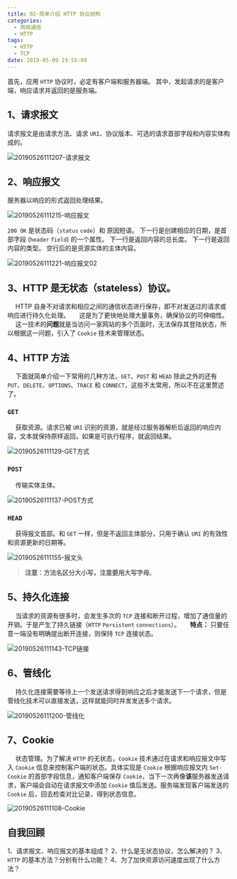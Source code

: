 ```yaml
---
title: 02-简单介绍 HTTP 协议结构
categories:
  - 网络通信
  - HTTP
tags:
  - HTTP
  - TCP
date: 2019-05-09 19:55:09
---
```


首先，应用 `HTTP` 协议时，必定有客户端和服务器端。
其中，发起请求的是客户端，响应请求并返回的是服务端。

## 1、请求报文

请求报文是由请求方法、请求 `URI`、协议版本、可选的请求首部字段和内容实体构成的。

![20190526111207-请求报文](https://gitee.com/bookandmusic/imgs/raw/master/uPic/2020%2006/20190526111207-请求报文%20.png)

## 2、响应报文

服务器以响应的形式返回处理结果。

![20190526111215-响应报文](https://gitee.com/bookandmusic/imgs/raw/master/uPic/2020%2006/20190526111215-响应报文%20.png)

`200 OK` 是状态码（`status` `code`）和 原因短语。
下一行是创建相应的日期，是首部字段 (`header` `field`) 的一个属性。
下一行是返回内容的总长度。
下一行是返回内容的类型。
空行后的是资源实体的主体内容。

![20190526111221-响应报文02](https://gitee.com/bookandmusic/imgs/raw/master/uPic/2020%2006/20190526111221-响应报文02%20.png)

## 3、HTTP 是无状态（stateless）协议。

  HTTP 自身不对请求和相应之间的通信状态进行保存，即不对发送过的请求或响应进行持久化处理。
  这是为了更快地处理大量事务，确保协议的可伸缩性。
  这一技术的**问题**就是当访问一家网站的多个页面时，无法保存其登陆状态，所以根据这一问题，引入了 `Cookie` 技术来管理状态。

## 4、HTTP 方法

  下面就简单介绍一下常用的几种方法，`GET`、`POST` 和 `HEAD` 除此之外的还有 `PUT`、`DELETE`、`OPTIONS`、`TRACE` 和 `CONNECT`，这些不太常用，所以不在这里赘述了。

### `GET`

  获取资源。请求已被 `URI` 识别的资源，就是经过服务器解析后返回的响应内容，文本就保持原样返回，如果是可执行程序，就返回结果。

![20190526111129-GET方式](https://gitee.com/bookandmusic/imgs/raw/master/uPic/2020%2006/20190526111129-GET方式%20.png)

### `POST`

  传输实体主体。

![20190526111137-POST方式](https://gitee.com/bookandmusic/imgs/raw/master/uPic/2020%2006/20190526111137-POST方式%20.png)

### `HEAD`

  获得报文首部。和 `GET` 一样，但是不返回主体部分，只用于确认 `URI` 的有效性和资源更新的日期等。

![20190526111155-报文头](https://gitee.com/bookandmusic/imgs/raw/master/uPic/2020%2006/20190526111155-报文头%20.png)

> **注意：**方法名区分大小写，注意要用**大写字母**。

## 5、持久化连接

  当请求的资源有很多时，会发生多次的 `TCP` 连接和断开过程，增加了通信量的开销。于是产生了持久链接（`HTTP` `Persistent` `connections`）。
  **特点：** 只要任意一端没有明确提出断开连接，则保持 `TCP` 连接状态。

![20190526111143-TCP链接](https://gitee.com/bookandmusic/imgs/raw/master/uPic/2020%2006/20190526111143-TCP链接%20.png)

## 6、管线化

  持久化连接需要等待上一个发送请求得到响应之后才能发送下一个请求，但是管线化技术可以直接发送，这样就能同时并发发送多个请求。

![20190526111200-管线化](https://gitee.com/bookandmusic/imgs/raw/master/uPic/2020%2006/20190526111200-管线化%20.png)

## 7、Cookie

  状态管理。为了解决 `HTTP` 的无状态，`Cookie` 技术通过在请求和响应报文中写入 `Cookie` 信息来控制客户端的状态。具体实现是 `Cookie` 根据响应报文内 `Set-Cookie` 的首部字段信息，通知客户端保存 `Cookie`，当下一次再像**该**服务器发送请求，客户端会自动在请求报文中添加 `Cookie` 值后发送。服务端发现客户端发送的 `Cookie` 后，回去检查对比记录，得到状态信息。

![20190526111108-Cookie](https://gitee.com/bookandmusic/imgs/raw/master/uPic/2020%2006/20190526111108-Cookie%20.png)

## 自我回顾

1、请求报文、响应报文的基本组成？
2、什么是无状态协议，怎么解决的？
3、`HTTP` 的基本方法？分别有什么功能？
4、为了加快资源访问速度出现了什么方法？